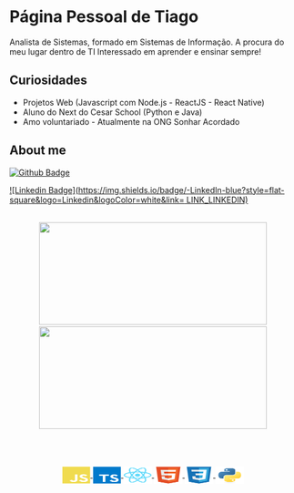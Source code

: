 # Página Pessoal de Tiago

Analista de Sistemas, formado em Sistemas de Informação.
A procura do meu lugar dentro de TI
Interessado em aprender e ensinar sempre!

## Curiosidades

 - Projetos Web (Javascript com Node.js - ReactJS - React Native)
 - Aluno do Next do Cesar School (Python e Java)
 - Amo voluntariado - Atualmente na ONG Sonhar Acordado


## About me

[![Github Badge](https://img.shields.io/badge/-Github-000?style=flat-square&logo=Github&logoColor=white&link=LINK_GIT)](LINK_GIT)

[![Linkedin Badge](https://img.shields.io/badge/-LinkedIn-blue?style=flat-square&logo=Linkedin&logoColor=white&link= LINK_LINKEDIN)]( LINK_LINKEDIN)

 <div align="center" style="display: inline_block"><br>
  <a href="https://github.com/anuraghazra/github-readme-stats">
  <img height="180em" width="400em" src="https://github-readme-stats.vercel.app/api?username=T14g0Ferreira&show_icons=true&theme=tokyonight&include_all_commits=true&count_private=true"/>
  <img height="180em" width="400em"  src="https://github-readme-stats.vercel.app/api/top-langs/?username=T14g0Ferreira&layout=compact&langs_count=7&theme=tokyonight"/>
</div>

 ##

<div align="center"><br>
 <div style="display: inline_block"><br>
  <img align="center" alt="Tiago-Js" height="30" width="50" src="https://raw.githubusercontent.com/devicons/devicon/master/icons/javascript/javascript-plain.svg">
  <img align="center" alt="Tiago-Ts" height="30" width="50" src="https://raw.githubusercontent.com/devicons/devicon/master/icons/typescript/typescript-plain.svg">
  <img align="center" alt="Tiago-React" height="30" width="50" src="https://raw.githubusercontent.com/devicons/devicon/master/icons/react/react-original.svg">
  <img align="center" alt="Tiago-HTML" height="30" width="50" src="https://raw.githubusercontent.com/devicons/devicon/master/icons/html5/html5-original.svg">
  <img align="center" alt="Tiago-CSS" height="30" width="50" src="https://raw.githubusercontent.com/devicons/devicon/master/icons/css3/css3-original.svg">
  <img align="center" alt="Tiago-Python" height="30" width="50" src="https://raw.githubusercontent.com/devicons/devicon/master/icons/python/python-original.svg">
 </div>
</div> 
 



